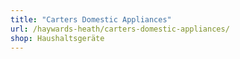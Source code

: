 ```yaml
---
title: "Carters Domestic Appliances"
url: /haywards-heath/carters-domestic-appliances/
shop: Haushaltsgeräte
---
```

